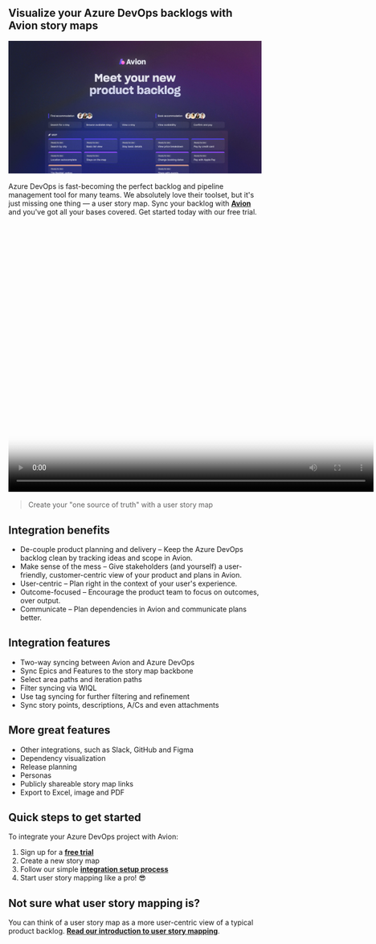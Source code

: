 ## Visualize your Azure DevOps backlogs with Avion story maps

[![User story mapping with Avion](https://raw.githubusercontent.com/avion-app/ado-marketplace-extension/master/images/user-story-mapping-with-avion.jpg)](https://raw.githubusercontent.com/avion-app/ado-marketplace-extension/master/images/user-story-mapping-with-avion.jpg)

Azure DevOps is fast-becoming the perfect backlog and pipeline management tool for many teams. We absolutely love their toolset, but it's just missing one thing — a user story map. Sync your backlog with **[Avion](https://www.avion.io)** and you've got all your bases covered. Get started today with our free trial.

<video width="727" height="535" poster="https://raw.githubusercontent.com/avion-app/ado-marketplace-extension/master/images/user-story-mapping-with-azure-devops.jpg" src="https://raw.githubusercontent.com/avion-app/ado-marketplace-extension/master/videos/azure-devops-demo-video.mp4" controls></video>

> Create your "one source of truth" with a user story map

## Integration benefits

* De-couple product planning and delivery – Keep the Azure DevOps backlog clean by tracking ideas and scope in Avion.
* Make sense of the mess – Give stakeholders (and yourself) a user-friendly, customer-centric view of your product and plans in Avion.
* User-centric – Plan right in the context of your user's experience.
* Outcome-focused – Encourage the product team to focus on outcomes, over output.
* Communicate – Plan dependencies in Avion and communicate plans better.

## Integration features

* Two-way syncing between Avion and Azure DevOps
* Sync Epics and Features to the story map backbone
* Select area paths and iteration paths
* Filter syncing via WIQL
* Use tag syncing for further filtering and refinement
* Sync story points, descriptions, A/Cs and even attachments

## More great features

* Other integrations, such as Slack, GitHub and Figma
* Dependency visualization
* Release planning
* Personas
* Publicly shareable story map links
* Export to Excel, image and PDF

## Quick steps to get started

To integrate your Azure DevOps project with Avion:

  1. Sign up for a **[free trial](https://app.avion.io/sign-up/email)**
  2. Create a new story map
  2. Follow our simple **[integration setup process](https://help.avion.io/docs/integrations/backlog-tools/services/azure-devops/set-up)**
  4. Start user story mapping like a pro! 😎

## Not sure what user story mapping is?

You can think of a user story map as a more user-centric view of a typical product backlog. **[Read our introduction to user story mapping](https://www.avion.io/what-is-user-story-mapping/)**.
